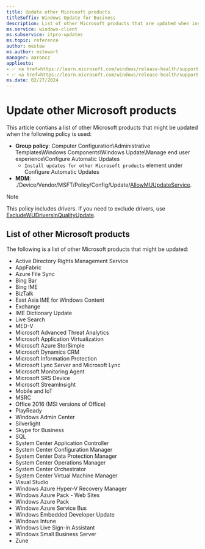 ```yaml
---
title: Update other Microsoft products 
titleSuffix: Windows Update for Business
description: List of other Microsoft products that are updated when install updates for other Microsoft products (allowmuupdateservice) is used. 
ms.service: windows-client
ms.subservice: itpro-updates
ms.topic: reference
author: mestew
ms.author: mstewart
manager: aaroncz
appliesto: 
- ✅ <a href=https://learn.microsoft.com/windows/release-health/supported-versions-windows-client target=_blank>Windows 11</a>
- ✅ <a href=https://learn.microsoft.com/windows/release-health/supported-versions-windows-client target=_blank>Windows 10</a>	
ms.date: 02/27/2024
---
```


# Update other Microsoft products
<!--8743531-->
This article contians a list of other Microsoft products that might be updated when the following policy is used:

- **Group policy**: Computer Configuration\Administrative Templates\Windows Components\Windows Update\Manage end user experience\Configure Automatic Updates
    - `Install updates for other Microsoft products` element under Configure Automatic Updates
- **MDM**: ./Device/Vendor/MSFT/Policy/Config/Update/[AllowMUUpdateService](/windows/client-management/mdm/policy-csp-update?toc=/windows/deployment/toc.json&bc=/windows/deployment/breadcrumb/toc.json#allowmuupdateservice).

> [!Note]
> This policy includes drivers. If you need to exclude drivers, use [ExcludeWUDriversInQualityUpdate](/windows/client-management/mdm/policy-csp-update&bc=/windows/deployment/breadcrumb/toc.json#excludewudriversinqualityupdate).


## List of other Microsoft products

The following is a list of other Microsoft products that might be updated:

- Active Directory Rights Management Service
- AppFabric
- Azure File Sync
- Bing Bar
- Bing IME
- BizTalk
- East Asia IME for Windows Content
- Exchange
- IME Dictionary Update
- Live Search
- MED-V
- Microsoft Advanced Threat Analytics
- Microsoft Application Virtualization
- Microsoft Azure StorSimple
- Microsoft Dynamics CRM
- Microsoft Information Protection
- Microsoft Lync Server and Microsoft Lync
- Microsoft Monitoring Agent
- Microsoft SRS Device
- Microsoft StreamInsight
- Mobile and IoT
- MSRC
- Office 2016 (MSI versions of Office) 
- PlayReady
- Windows Admin Center
- Silverlight
- Skype for Business
- SQL
- System Center Application Controller
- System Center Configuration Manager
- System Center Data Protection Manager
- System Center Operations Manager
- System Center Orchestrator
- System Center Virtual Machine Manager
- Visual Studio
- Windows Azure Hyper-V Recovery Manager
- Windows Azure Pack - Web Sites
- Windows Azure Pack
- Windows Azure Service Bus
- Windows Embedded Developer Update
- Windows Intune 
- Windows Live Sign-in Assistant
- Windows Small Business Server
- Zune
